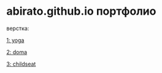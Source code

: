 # abirato.github.io портфолио

верстка:

[1: yoga](abirato.github.io/yoga/dist)

[2: doma](abirato.github.io/doma/dist)

[3: childseat](abirato.github.io/childseat/dist)
